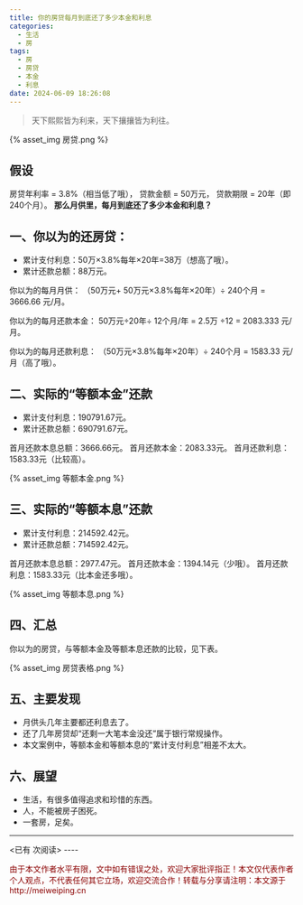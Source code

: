 ```yaml
---
title: 你的房贷每月到底还了多少本金和利息
categories:
  - 生活
  - 房
tags:
  - 房
  - 房贷
  - 本金
  - 利息
date: 2024-06-09 18:26:08
---
```


> 天下熙熙皆为利来，天下攘攘皆为利往。

{% asset_img 房贷.png %} 

## 假设

房贷年利率 = 3.8%（相当低了哦），
贷款金额 = 50万元，
贷款期限 = 20年（即240个月）。
**那么月供里，每月到底还了多少本金和利息？**

## 一、你以为的还房贷：
- 累计支付利息：50万×3.8%每年×20年=38万（想高了哦）。
- 累计还款总额：88万元。

你以为的每月月供：
（50万元+ 50万元×3.8%每年×20年）÷ 240个月 
= 3666.66 元/月。

你以为的每月还款本金：
50万元÷20年÷ 12个月/年 = 2.5万 ÷12 
= 2083.333 元/月。

你以为的每月还款利息：
（50万元×3.8%每年×20年）÷ 240个月
= 1583.33 元/月（高了哦）。

## 二、实际的“等额本金”还款
- 累计支付利息：190791.67元。
- 累计还款总额：690791.67元。

首月还款本息总额：3666.66元。
首月还款本金：2083.33元。
首月还款利息：1583.33元（比较高）。

{% asset_img 等额本金.png %} 

## 三、实际的“等额本息”还款
- 累计支付利息：214592.42元。
- 累计还款总额：714592.42元。

首月还款本息总额：2977.47元。
首月还款本金：1394.14元（少哦）。
首月还款利息：1583.33元（比本金还多哦）。

{% asset_img 等额本息.png %} 

## 四、汇总
你以为的房贷，与等额本金及等额本息还款的比较，见下表。

{% asset_img 房贷表格.png %} 

## 五、主要发现
- 月供头几年主要都还利息去了。
- 还了几年房贷却“还剩一大笔本金没还”属于银行常规操作。
- 本文案例中，等额本金和等额本息的“累计支付利息”相差不太大。

## 六、展望
- 生活，有很多值得追求和珍惜的东西。
- 人，不能被房子困死。
- 一套房，足矣。

----
<span id="busuanzi_container_page_pv">
<已有 <span id="busuanzi_value_page_pv"></span> 次阅读>
</span>
----

<p style="color:darkred"> 由于本文作者水平有限，文中如有错误之处，欢迎大家批评指正！本文仅代表作者个人观点，不代表任何其它立场，欢迎交流合作！转载与分享请注明：本文源于 http://meiweiping.cn </p>
